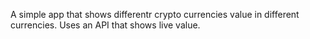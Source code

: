 A simple app that shows differentr crypto currencies value in different currencies. Uses an API that shows live value. 
